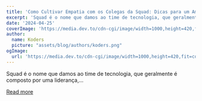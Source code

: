 ```yaml
---
title: 'Como Cultivar Empatia com os Colegas da Squad: Dicas para um Ambiente de Trabalho Saudável'
excerpt: 'Squad é o nome que damos ao time de tecnologia, que geralmente é composto por uma liderança,...'
date: '2024-04-25'
coverImage: 'https://media.dev.to/cdn-cgi/image/width=1000,height=420,fit=cover,gravity=auto,format=auto/https%3A%2F%2Fdev-to-uploads.s3.amazonaws.com%2Fuploads%2Farticles%2F27xsei1sws1g16ga7z7i.png'
author:
  name: Koders
  picture: "assets/blog/authors/koders.png"
ogImage:
  url: 'https://media.dev.to/cdn-cgi/image/width=1000,height=420,fit=cover,gravity=auto,format=auto/https%3A%2F%2Fdev-to-uploads.s3.amazonaws.com%2Fuploads%2Farticles%2F27xsei1sws1g16ga7z7i.png'
---
```


Squad é o nome que damos ao time de tecnologia, que geralmente é composto por uma liderança,...

[Read more](https://dev.to/kecbm/como-cultivar-empatia-com-os-colegas-da-squad-dicas-para-um-ambiente-de-trabalho-saudavel-3fkj)
